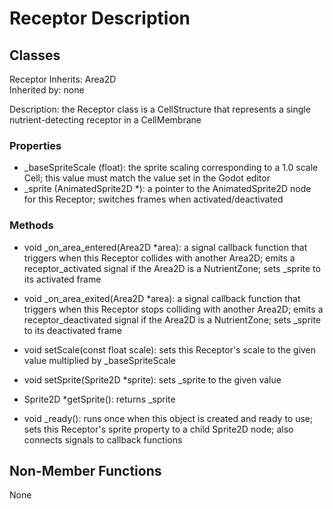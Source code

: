 # Receptor Description

## Classes

Receptor
Inherits: Area2D  
Inherited by: none

Description: the Receptor class is a CellStructure that represents a single nutrient-detecting receptor in a CellMembrane

### Properties
- _baseSpriteScale (float): the sprite scaling corresponding to a 1.0 scale Cell; this value must match the value set in the Godot editor
- _sprite (AnimatedSprite2D *): a pointer to the AnimatedSprite2D node for this Receptor; switches frames when activated/deactivated

### Methods
- void _on_area_entered(Area2D *area): a signal callback function that triggers when this Receptor collides with another Area2D; emits a receptor_activated signal if the Area2D is a NutrientZone; sets _sprite to its activated frame
- void _on_area_exited(Area2D *area): a signal callback function that triggers when this Receptor stops colliding with another Area2D; emits a receptor_deactivated signal if the Area2D is a NutrientZone; sets _sprite to its deactivated frame

- void setScale(const float scale): sets this Receptor's scale to the given value multiplied by _baseSpriteScale

- void setSprite(Sprite2D *sprite): sets _sprite to the given value
- Sprite2D *getSprite(): returns _sprite

- void _ready(): runs once when this object is created and ready to use; sets this Receptor's sprite property to a child Sprite2D node; also connects signals to callback functions

## Non-Member Functions
None
